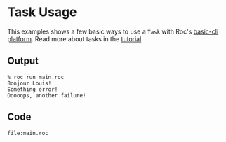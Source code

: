 
# Task Usage

This examples shows a few basic ways to use a `Task` with Roc's [basic-cli platform](https://github.com/roc-lang/basic-cli).
Read more about tasks in the [tutorial](https://www.roc-lang.org/tutorial#tasks).

## Output

```
% roc run main.roc
Bonjour Louis!
Something error!
Ooooops, another failure!
```

## Code
```roc
file:main.roc
```
